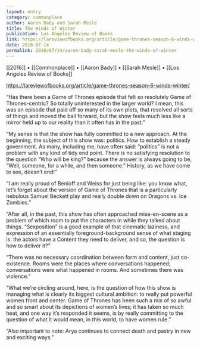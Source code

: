 ```yaml
---
layout: entry
category: commonplace
author: Aaron Bady and Sarah Mesle
title: The Winds of Winter
publication: Los Angeles Review of Books
link: https://lareviewofbooks.org/article/game-thrones-season-6-winds-winter/
date: 2016-07-14
permalink: 2016/07/14/aaron-bady-sarah-mesle-the-winds-of-winter
---
```


[[2016]] • [[Commonplace]] • [[Aaron Bady]] • [[Sarah Mesle]] • [[Los Angeles Review of Books]]

https://lareviewofbooks.org/article/game-thrones-season-6-winds-winter/

“Has there been a Game of Thrones episode that felt so resolutely Game of Thrones-centric? So totally uninterested in the larger world? I mean, this was an episode that paid off so many of its own plots, that resolved all sorts of things and moved the ball forward, but the show feels much less like a mirror held up to our reality than it often has in the past.”

“My sense is that the show has fully committed to a new approach. At the beginning, the subject of this show was: politics. How to establish a steady government. As many, including me, have often said: “politics” is not a problem with any kind of tidy end point. There is no satisfying resolution to the question “Who will be king?” because the answer is always going to be, “Well, someone, for a while, and then someone.” History, as we have come to see, doesn’t end!”

“I am really proud of Benioff and Weiss for just being like: you know what, let’s forget about the version of Game of Thrones that is a particularly nebulous Samuel Beckett play and really double down on Dragons vs. Ice Zombies.”

“After all, in the past, this show has often approached mise-en-scene as a problem of which room to put the characters in while they talked about things. “Sexposition” is a good example of that cinematic laziness, and expression of an essentially foreground-background sense of what staging is: the actors have a Content they need to deliver, and so, the question is how to deliver it?”

“There was no necessary coordination between form and content, just co-existence. Rooms were the places where conversations happened; conversations were what happened in rooms. And sometimes there was violence.”

“What we’re circling around, here, is the question of how this show is managing what is clearly its biggest cultural ambition: to really put powerful women front and center. Game of Thrones has been such a mix of so awful and so smart about its depictions of women’s lives; it has taken so much heat, and one way it’s responded it seems, is by really committing to the question of what it would mean, in this world, to have women rule.”

“Also important to note: Arya continues to connect death and pastry in new and exciting ways.”
